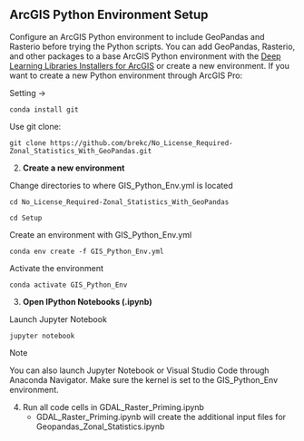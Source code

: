## ArcGIS Python Environment Setup

Configure an ArcGIS Python environment to include GeoPandas and Rasterio before trying the Python scripts. You can add GeoPandas, Rasterio, and other packages to a base ArcGIS Python environment with the [Deep Learning Libraries Installers for ArcGIS](https://github.com/Esri/deep-learning-frameworks) or create a new environment. If you want to create a new Python environment through ArcGIS Pro:

Setting -> 



```
conda install git
```

Use git clone:

```
git clone https://github.com/brekc/No_License_Required-Zonal_Statistics_With_GeoPandas.git
```

2. **Create a new environment**

Change directories to where GIS_Python_Env.yml is located

```
cd No_License_Required-Zonal_Statistics_With_GeoPandas
```

```
cd Setup
```

Create an environment with GIS_Python_Env.yml

```
conda env create -f GIS_Python_Env.yml
```

Activate the environment

```
conda activate GIS_Python_Env
```

3. **Open IPython Notebooks (.ipynb)**

Launch Jupyter Notebook

```
jupyter notebook
```

> [!NOTE]
> You can also launch Jupyter Notebook or Visual Studio Code through Anaconda Navigator. Make sure the kernel is set to the GIS_Python_Env environment.

4. Run all code cells in GDAL_Raster_Priming.ipynb
   - GDAL_Raster_Priming.ipynb will create the additional input files for Geopandas_Zonal_Statistics.ipynb
